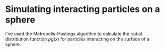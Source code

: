 # Simulating interacting particles on a sphere

I've used the Metropolis-Hastings algorithm to calculate the radial distribution function $\rho g(x)$ for particles interacting on the surface of a sphere.
